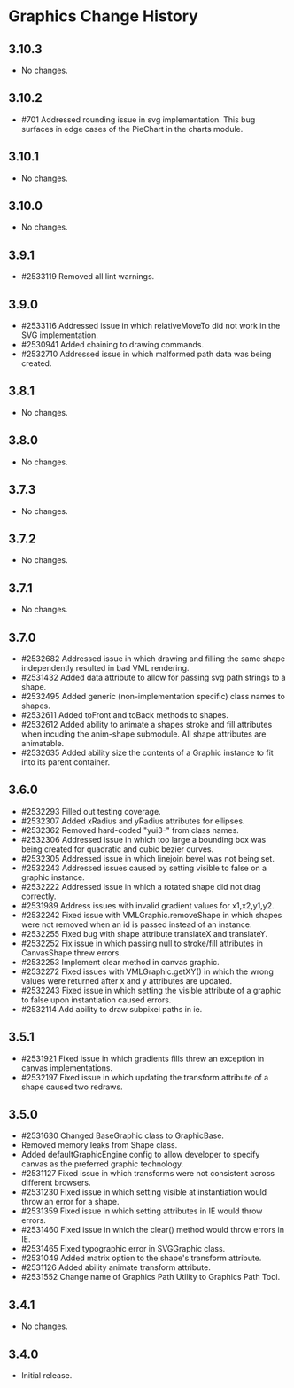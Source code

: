 Graphics Change History
=======================

3.10.3
------

* No changes.

3.10.2
------

  * #701 Addressed rounding issue in svg implementation. This bug surfaces in edge cases of the PieChart in the charts module.

3.10.1
------

* No changes.

3.10.0
------

* No changes.

3.9.1
-----

  * #2533119 Removed all lint warnings.

3.9.0
-----

  * #2533116 Addressed issue in which relativeMoveTo did not work in the SVG implementation.
  * #2530941 Added chaining to drawing commands.
  * #2532710 Addressed issue in which malformed path data was being created.

3.8.1
-----

  * No changes.

3.8.0
-----

  * No changes.

3.7.3
-----

  * No changes.

3.7.2
-----

  * No changes.

3.7.1
-----

  * No changes.

3.7.0
-----

  * #2532682 Addressed issue in which drawing and filling the same shape independently resulted in bad VML rendering.
  * #2531432 Added data attribute to allow for passing svg path strings to a shape.
  * #2532495 Added generic (non-implementation specific) class names to shapes.
  * #2532611 Added toFront and toBack methods to shapes.
  * #2532612 Added ability to animate a shapes stroke and fill attributes when incuding the anim-shape submodule. All shape attributes are animatable.
  * #2532635 Added ability size the contents of a Graphic instance to fit into its parent container.

3.6.0
-----

  * #2532293 Filled out testing coverage.
  * #2532307 Added xRadius and yRadius attributes for ellipses.
  * #2532362 Removed hard-coded "yui3-" from class names.
  * #2532306 Addressed issue in which too large a bounding box was being created for quadratic and cubic bezier curves.
  * #2532305 Addressed issue in which linejoin bevel was not being set.
  * #2532243 Addressed issues caused by setting visible to false on a graphic instance.
  * #2532222 Addressed issue in which a rotated shape did not drag correctly.
  * #2531989 Address issues with invalid gradient values for x1,x2,y1,y2.
  * #2532242 Fixed issue with VMLGraphic.removeShape in which shapes were not removed when an id is passed instead of an instance.
  * #2532255 Fixed bug with shape attribute translateX and translateY.
  * #2532252 Fix issue in which passing null to stroke/fill attributes in CanvasShape threw errors.
  * #2532253 Implement clear method in canvas graphic.
  * #2532272 Fixed issues with VMLGraphic.getXY() in which the wrong values were returned after x and y attributes are updated.
  * #2532243 Fixed issue in which setting the visible attribute of a graphic to false upon instantiation caused errors.
  * #2532114 Add ability to draw subpixel paths in ie.

3.5.1
-----

  * #2531921 Fixed issue in which gradients fills threw an exception in canvas implementations.
  * #2532197 Fixed issue in which updating the transform attribute of a shape caused two redraws.

3.5.0
-----

  * #2531630 Changed BaseGraphic class to GraphicBase.
  * Removed memory leaks from Shape class.
  * Added defaultGraphicEngine config to allow developer to specify canvas as the preferred graphic technology.
  * #2531127 Fixed issue in which transforms were not consistent across different browsers.
  * #2531230 Fixed issue in which setting visible at instantiation would throw an error for a shape.
  * #2531359 Fixed issue in which setting attributes in IE would throw errors.
  * #2531460 Fixed issue in which the clear() method would throw errors in IE.
  * #2531465 Fixed typographic error in SVGGraphic class.
  * #2531049 Added matrix option to the shape's transform attribute.
  * #2531126 Added ability animate transform attribute.
  * #2531552 Change name of Graphics Path Utility to Graphics Path Tool.

3.4.1
-----

  * No changes.


3.4.0
-----

  * Initial release.
